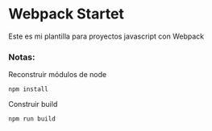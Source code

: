 # Webpack Startet

Este es mi plantilla para proyectos javascript con Webpack

### Notas:
Reconstruir módulos de node
```
npm install
```
Construir build
```
npm run build
```